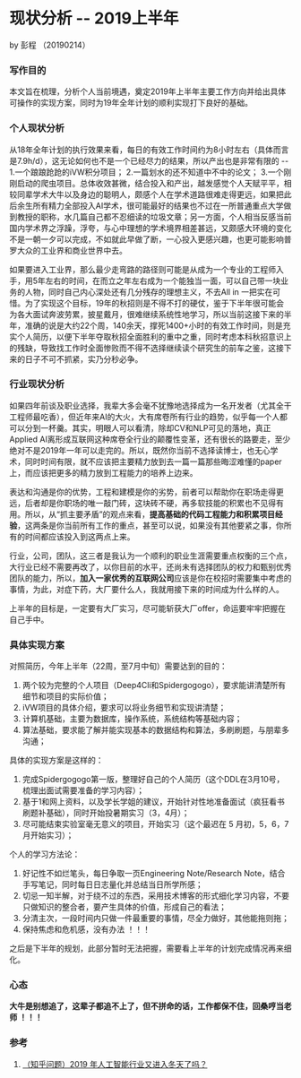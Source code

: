 # 现状分析 -- 2019上半年

by 彭程 （20190214）

### 写作目的

本文旨在梳理，分析个人当前境遇，奠定2019年上半年主要工作方向并给出具体可操作的实现方案，同时为19年全年计划的顺利实现打下良好的基础。

### 个人现状分析

从18年全年计划的执行效果来看，每日的有效工作时间约为8小时左右（具体而言是7.9h/d），这无论如何也不是一个已经尽力的结果，所以产出也是非常有限的 -- 1.一个踉踉跄跄的iVW积分项目； 2.一篇划水的还不知道中不中的论文； 3.一个刚刚启动的爬虫项目。总体收效甚微，结合投入和产出，越发感觉个人天赋平平，相较同辈学术大牛以及身边的聪明人，颇感个人在学术道路很难走得更远，如果把此后余生所有精力全部投入AI学术，很可能最好的结果也不过在一所普通重点大学做到教授的职称，水几篇自己都不忍细读的垃圾文章；另一方面，个人相当反感当前国内学术界之浮躁，浮夸，与心中理想的学术境界相差甚远，又颇感大环境的变化不是一朝一夕可以完成，不如就此早做了断，一心投入更感兴趣，也更可能影响普罗大众的工业界和商业世界中去。

如果要进入工业界，那么最少走弯路的路径则可能是从成为一个专业的工程师入手，用5年左右的时间，在而立之年左右成为一个能独当一面，可以自己带一块业务的人物，同时自己内心深处还有几分残存的理想主义，不去All in 一把实在可惜。为了实现这个目标，19年的秋招则是不得不打的硬仗，鉴于下半年很可能会为各大面试奔波劳累，披星戴月，很难继续系统性地学习，所以当前这接下来的半年，准确的说是大约22个周，140余天，撑死1400+小时的有效工作时间，则是充实个人简历，以便下半年夺取秋招全面胜利的重中之重，同时考虑本科秋招意识上的残缺，导致找工作时全面惨败而不得不选择继续读个研究生的前车之鉴，这接下来的日子不可不抓紧，实乃分秒必争。

### 行业现状分析

如果四年前谈及职业选择，我辈大多会毫不犹豫地选择成为一名开发者（尤其全干工程师最吃香），但近年来AI的大火，大有席卷所有行业的趋势，似乎每一个人都可以分到一杯羹。其实，明眼人可以看清，除却CV和NLP可见的落地，真正 Applied AI离形成互联网这种席卷全行业的颠覆性变革，还有很长的路要走，至少绝对不是2019年一年可以走完的。所以，既然你当前不选择读博士，也无心学术，同时时间有限，就不应该把主要精力放到去一篇一篇那些晦涩难懂的paper上，而应该把更多的精力放到工程能力的培养上边来。

表达和沟通是你的优势，工程和建模是你的劣势，前者可以帮助你在职场走得更远，后者却是你职场的唯一敲门砖，这块砖不硬，再多软技能的积累也不见得有用。所以，从“抓主要矛盾”的观点来看，**提高基础的代码工程能力和积累项目经验**，这两条是你当前所有工作的重点，甚至可以说，如果没有其他要紧之事，你所有的时间都应该投入到这两点上来。

行业，公司，团队，这三者是我认为一个顺利的职业生涯需要重点权衡的三个点，大行业已经不需要再改了，以你目前的水平，还尚未有选择团队的权力和甄别优秀团队的能力，所以，**加入一家优秀的互联网公司**应该是你在校招时需要集中考虑的事情，为此，对症下药，大厂要什么人，我就用接下来的时间成为什么样的人。

上半年的目标是，一定要有大厂实习，尽可能斩获大厂offer，命运要牢牢把握在自己手中。

### 具体实现方案

对照简历，今年上半年（22周，至7月中旬）需要达到的目的：

1. 两个较为完整的个人项目（Deep4Cli和Spidergogogo），要求能讲清楚所有细节和项目的实际价值；
2. iVW项目的具体介绍，要求可以将业务细节和实现讲清楚；
3. 计算机基础，主要为数据库，操作系统，系统结构等基础内容；
4. 算法基础，要求能了解并能实现基本的数据结构和算法，多刷刷题，与朋辈多沟通；

具体的实现方案是这样的：

1. 完成Spidergogogo第一版，整理好自己的个人简历（这个DDL在3月10号，梳理出面试需要准备的学习内容）；
2. 基于1和网上资料，以及学长学姐的建议，开始针对性地准备面试（疯狂看书刷题补基础），同时开始投暑期实习（3，4月）；
3. 尽可能结束实验室毫无意义的项目，开始实习（这个最迟在 5 月初，5，6，7月开始实习）；

个人的学习方法论：

1. 好记性不如烂笔头，每日争取一页Engineering Note/Research Note，结合手写笔记，同时每日日志量化并总结当日所学所感；
2. 切忌一知半解，对于绕不过的东西，采用技术博客的形式细化学习内容，不要只做知识的整合者，要产生具体的价值，形成自己的看法；
3. 分清主次，一段时间内只做一件最重要的事情，尽全力做好，其他能拖则拖；
4. 保持焦虑和危机感，没有办法 ！！！

之后是下半年的规划，此部分暂时无法把握，需要看上半年的计划完成情况再来细化。

### 心态

**大牛是别想追了，这辈子都追不上了，但不拼命的话，工作都保不住，回桑哼当老师 ！！！**

### 参考

1. [（知乎问题）2019 年人工智能行业又进入冬天了吗？](https://www.zhihu.com/question/308512268)